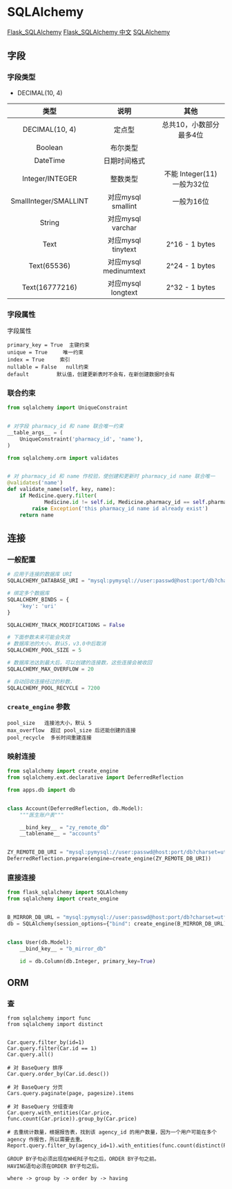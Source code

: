 # SQLAlchemy

[Flask_SQLAlchemy](https://flask-sqlalchemy.palletsprojects.com/en/2.x/)
[Flask_SQLAlchemy 中文](http://www.pythondoc.com/flask-sqlalchemy/quickstart.html)
[SQLAlchemy](https://www.osgeo.cn/sqlalchemy/)

## 字段

### 字段类型

- DECIMAL(10, 4)

| 类型 | 说明 | 其他 |
| :-: | :-: | :-: |
| DECIMAL(10, 4) | 定点型 | 总共10，小数部分最多4位 |
| Boolean | 布尔类型 |  |
| DateTime | 日期时间格式 |  |
| Integer/INTEGER | 整数类型 | 不能 Integer(11) 一般为32位 |
| SmallInteger/SMALLINT | 对应mysql smallint | 一般为16位 |
| String | 对应mysql varchar |  |
| Text | 对应mysql tinytext | 2^16 - 1 bytes |
| Text(65536) | 对应mysql medinumtext | 2^24 - 1 bytes |
| Text(16777216) | 对应mysql longtext | 2^32 - 1 bytes |

### 字段属性

字段属性

```text
primary_key = True  主键约束
unique = True     唯一约束
index = True     索引
nullable = False   null约束
default         默认值，创建更新表时不会有，在新创建数据时会有
```

### 联合约束

```python
from sqlalchemy import UniqueConstraint


# 对字段 pharmacy_id 和 name 联合唯一约束
__table_args__ = (
    UniqueConstraint('pharmacy_id', 'name'),
)

```

```python
from sqlalchemy.orm import validates


# 对 pharmacy_id 和 name 作校验，使创建和更新时 pharmacy_id name 联合唯一
@validates('name')
def validate_name(self, key, name):
    if Medicine.query.filter(
            Medicine.id != self.id, Medicine.pharmacy_id == self.pharmacy_id, Medicine.name == name).first():
        raise Exception('this pharmacy_id name id already exist')
    return name

```

## 连接

### 一般配置

```python
# 应用于连接的数据库 URI
SQLALCHEMY_DATABASE_URI = "mysql:pymysql://user:passwd@host:port/db?charset=utf8mb4"

# 绑定多个数据库
SQLALCHEMY_BINDS = {
    'key': 'uri'
}

SQLALCHEMY_TRACK_MODIFICATIONS = False

# 下面参数未来可能会失效
# 数据库池的大小，默认5，v3.0中后取消
SQLALCHEMY_POOL_SIZE = 5

# 数据库池达到最大后，可以创建的连接数，这些连接会被收回
SQLALCHEMY_MAX_OVERFLOW = 20

# 自动回收连接经过的秒数，
SQLALCHEMY_POOL_RECYCLE = 7200

```

### `create_engine` 参数

```text
pool_size   连接池大小，默认 5
max_overflow  超过 pool_size 后还能创建的连接
pool_recycle  多长时间重建连接
```

### 映射连接

```python
from sqlalchemy import create_engine
from sqlalchemy.ext.declarative import DeferredReflection

from apps.db import db


class Account(DeferredReflection, db.Model):
    """医生账户表"""

    __bind_key__ = "zy_remote_db"
    __tablename__ = "accounts"


ZY_REMOTE_DB_URI = "mysql:pymysql://user:passwd@host:port/db?charset=utf8mb4"
DeferredReflection.prepare(engine=create_engine(ZY_REMOTE_DB_URI))
```

### 直接连接

```python
from flask_sqlalchemy import SQLAlchemy
from sqlalchemy import create_engine


B_MIRROR_DB_URL = "mysql:pymysql://user:passwd@host:port/db?charset=utf8mb4"
db = SQLAlchemy(session_options={"bind": create_engine(B_MIRROR_DB_URL)})


class User(db.Model):
    __bind_key__ = "b_mirror_db"

    id = db.Column(db.Integer, primary_key=True)

```

## ORM

### 查

```text
from sqlalchemy import func
from sqlalchemy import distinct


Car.query.filter_by(id=1)
Car.query.filter(Car.id == 1)
Car.query.all()

# 对 BaseQuery 排序
Car.query.order_by(Car.id.desc())

# 对 BaseQuery 分页
Cars.query.paginate(page, pagesize).items

# 对 BaseQuery 分组查询
Car.query.with_entities(Car.price, func.count(Car.price)).group_by(Car.price)

# 去重统计数量，根据报告表，找到该 agency_id 的用户数量，因为一个用户可能在多个 agency 作报告，所以需要去重。
Report.query.filter_by(agency_id=1).with_entities(func.count(distinct(Report.owner_id))).first()

```

```text
GROUP BY子句必须出现在WHERE子句之后，ORDER BY子句之前。
HAVING语句必须在ORDER BY子句之后。

where -> group by -> order by -> having
```
